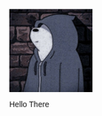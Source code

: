 <body style="font-family: 'Lexend', sans-serif">

<div>
<img class="profile" height="150" width="150" align="center" src="assets/pic.jpeg"/>
</div>

<p>Hello There</p>
</body>
